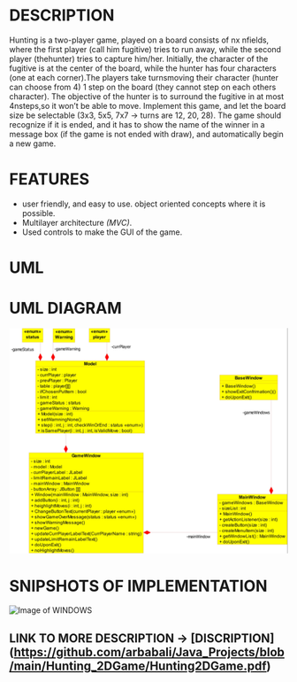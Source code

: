 # DESCRIPTION 
Hunting is a two-player game, played on a board consists  of nx nfields, where the first  player (call him fugitive) tries to run away, 
while the second player (thehunter) tries to capture him/her. Initially, the character of the fugitive is at the center of the board,
while the hunter has four characters (one at each corner).The players take turnsmoving their character (hunter can choose from 4) 
1 step on the board (they cannot step on each others character). 
The objective of the hunter is to surround the fugitive in at most 4nsteps,so it won’t be able to move.
Implement this game, and let the board size be selectable (3x3, 5x5, 7x7 → turns are 12, 20, 28). The game should recognize
if it is ended, and it has to show the name of the winner in a message box (if the game is not ended with draw), and automatically begin a new game.

# FEATURES 
* user friendly, and easy to use. object oriented concepts where  it is possible. 
* Multilayer architecture *(MVC)*.
* Used controls to make the GUI of the game.

# UML 

# UML DIAGRAM
![Image of UML](https://raw.githubusercontent.com/arbabali/Java_Projects/main/Hunting_2DGame/class%20diagram.jpeg)

# SNIPSHOTS OF IMPLEMENTATION 

![Image of WINDOWS](blob:null/a12ed7cd-d623-4f76-8840-f1ab5ee2f919)


## LINK TO MORE DESCRIPTION -> [DISCRIPTION] (https://github.com/arbabali/Java_Projects/blob/main/Hunting_2DGame/Hunting2DGame.pdf)
